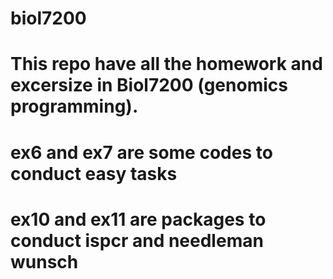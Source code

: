 # biol7200
# This repo have all the homework and excersize in Biol7200 (genomics programming). 
# ex6 and ex7 are some codes to conduct easy tasks
# ex10 and ex11 are packages to conduct ispcr and needleman wunsch